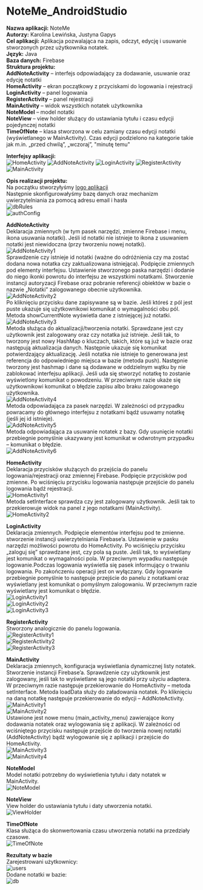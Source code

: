 # NoteMe_AndroidStudio
**Nazwa aplikacji:** NoteMe<br/>
**Autorzy:** Karolina Lewińska, Justyna Gapys<br/>
**Cel aplikacji:** Aplikacja pozwalająca na zapis, odczyt, edycję i usuwanie stworzonych przez użytkownika notatek.<br/>
**Język:** Java<br/>
**Baza danych:** Firebase<br/>
**Struktura projektu:**<br/>
**AddNoteActivity** – interfejs odpowiadający za dodawanie, usuwanie oraz edycję notatki<br/>
**HomeActivity** – ekran początkowy z przyciskami do logowania i rejestracji<br/>
**LoginActivity** – panel logowania<br/>
**RegisterActivity** – panel rejestracji<br/>
**MainActivity** – widok wszystkich notatek użytkownika<br/>
**NoteModel** – model notatki<br/>
**NoteView** – view holder służący do ustawiania tytułu i czasu edycji pojedynczej notatki<br/>
**TimeOfNote** – klasa stworzona w celu zamiany czasu edycji notatki (wyświetlanego w MainActivity). Czas edycji podzielono na kategorie takie jak m.in. „przed chwilą”, „wczoraj”, "minutę temu"<br/>

**Interfejsy aplikacji:**<br/>
![HomeActivity](https://github.com/KarolinaLewinska/NoteMe_AndroidStudio/blob/master/Screenshots/homeactivity.PNG)
![AddNoteActivity](https://github.com/KarolinaLewinska/NoteMe_AndroidStudio/blob/master/Screenshots/EditNoteView.PNG)
![LoginActivity](https://github.com/KarolinaLewinska/NoteMe_AndroidStudio/blob/master/Screenshots/loginview.PNG)
![RegisterActivity](https://github.com/KarolinaLewinska/NoteMe_AndroidStudio/blob/master/Screenshots/registerview.PNG)
![MainActivity](https://github.com/KarolinaLewinska/NoteMe_AndroidStudio/blob/master/Screenshots/mainactivity.PNG)

**Opis realizacji projektu:**<br/>
Na początku stworzyłyśmy [logo aplikacji](https://www.freelogodesign.org/)<br/>
Następnie skonfigurowałyśmy bazę danych oraz mechanizm uwierzytelniania za pomocą adresu email i hasła<br/>
![dbRules](https://github.com/KarolinaLewinska/NoteMe_AndroidStudio/blob/master/Screenshots/dbRules.PNG)<br/>
![authConfig](https://github.com/KarolinaLewinska/NoteMe_AndroidStudio/blob/master/Screenshots/AuthConfig.PNG)<br/>

**AddNoteActivity**<br/>
Deklaracja zmiennych (w tym pasek narzędzi, zmienne Firebase i menu, ikona usuwania notatki). Jeśli id notatki nie istnieje to ikona z usuwaniem notatki jest niewidoczna (przy tworzeniu nowej notatki).<br/>
![AddNoteActivity1](https://github.com/KarolinaLewinska/NoteMe_AndroidStudio/blob/master/Screenshots/AddNoteActivity1.PNG)<br/>
Sprawdzenie czy istnieje id notatki (ważne do odróżnienia czy ma zostać dodana nowa notatka czy zaktualizowana istniejąca). Podpięcie zmiennych pod elementy interfejsu. Ustawienie stworzonego paska narzędzi i dodanie do niego ikonki powrotu do interfejsu ze wszystkimi notatkami. Stworzenie instancji autoryzacji Firebase oraz pobranie referencji obiektów w bazie o nazwie „Notatki” zalogowanego obecnie użytkownika.<br/>
![AddNoteActivity2](https://github.com/KarolinaLewinska/NoteMe_AndroidStudio/blob/master/Screenshots/AddNoteActivity2.PNG)<br/>
Po kliknięciu przycisku dane zapisywane są w bazie. Jeśli któreś z pól jest puste ukazuje się użytkownikowi komunikat o wymagalności obu pól. Metoda showCurrentNote wyświetla dane z istniejącej już notatki.<br/>
![AddNoteActivity3](https://github.com/KarolinaLewinska/NoteMe_AndroidStudio/blob/master/Screenshots/AddNoteActivity3.PNG)<br/>
Metoda służąca do aktualizacji/tworzenia notatki. Sprawdzane jest czy użytkownik jest zalogowany oraz czy notatka już istnieje. Jeśli tak, to tworzony jest nowy HashMap o kluczach, takich, które są już w  bazie oraz następują aktualizacja danych. Następnie ukazuje się komunikat potwierdzający aktualizację. Jeśli notatka nie istnieje to generowana jest referencja do odpowiedniego miejsca w bazie (metoda push). Następnie tworzony jest hashmap i dane są dodawane w oddzielnym wątku by nie zablokować interfejsu aplikacji. Jeśli uda się stworzyć notatkę to zostanie wyświetlony komunikat o powodzeniu. W przeciwnym razie ukaże się użytkownikowi komunikat o błędzie zapisu albo braku zalogowanego użytkownika.<br/>
![AddNoteActivity4](https://github.com/KarolinaLewinska/NoteMe_AndroidStudio/blob/master/Screenshots/AddNoteActivity4.PNG)<br/>
Metoda odpowiadająca za pasek narzędzi. W zależności od przypadku powracamy do głównego interfejsu z notatkami bądź usuwamy notatkę (jeśli jej id istnieje).<br/>
![AddNoteActivity5](https://github.com/KarolinaLewinska/NoteMe_AndroidStudio/blob/master/Screenshots/AddNoteActivity5b.PNG)<br/>
Metoda odpowiadająca za usuwanie notatek z bazy. Gdy usunięcie notatki przebiegnie pomyślnie ukazywany jest komunikat w odwrotnym przypadku – komunikat o błędzie.<br/>
![AddNoteActivity6](https://github.com/KarolinaLewinska/NoteMe_AndroidStudio/blob/master/Screenshots/AddNoteActivity6.PNG)<br/>

**HomeActivity**<br/>
Deklaracja przycisków służących do przejścia do panelu logowania/rejestracji oraz zmiennej Firebase. Podpięcie przycisków pod zmienne. Po wciśnięciu przycisku logowania następuje przejście do panelu logowania bądź rejestracji.<br/>
![HomeActivity1](https://github.com/KarolinaLewinska/NoteMe_AndroidStudio/blob/master/Screenshots/HomeActivity1.PNG)<br/>
Metoda setInterface sprawdza czy jest zalogowany użytkownik. Jeśli tak to przekierowuje widok na panel z jego notatkami (MainActivity).<br/>
![HomeActivity2](https://github.com/KarolinaLewinska/NoteMe_AndroidStudio/blob/master/Screenshots/HomeActivity2.PNG)<br/>

**LoginActivity**<br/>
Deklaracja zmiennych. Podpięcie elementów interfejsu pod te zmienne. stworzenie instancji uwierzytelniania Firebase’a. Ustawienie w pasku narzędzi możliwości powrotu do HomeActivity. Po wciśnięciu przycisku „zaloguj się” sprawdzane jest, czy pola są puste. Jeśli tak, to wyświetlany jest komunikat o wymagalności pola. W przeciwnym wypadku następuje logowanie.Podczas logowania wyświetla się pasek informujący o trwaniu logowania. Po zakończeniu operacji jest on wyłączany. Gdy logowanie przebiegnie pomyślnie to następuje przejście do panelu z notatkami oraz wyświetlany jest komunikat o pomyślnym zalogowaniu. W przeciwnym razie wyświetlany jest komunikat o błędzie.<br/>
![LoginActivity1](https://github.com/KarolinaLewinska/NoteMe_AndroidStudio/blob/master/Screenshots/LoginActivity1.PNG)<br/>
![LoginActivity2](https://github.com/KarolinaLewinska/NoteMe_AndroidStudio/blob/master/Screenshots/LoginActivity2.PNG)<br/>
![LoginActivity3](https://github.com/KarolinaLewinska/NoteMe_AndroidStudio/blob/master/Screenshots/LoginActivity3.PNG)<br/>

**RegisterActivity**<br/>
Stworzony analogicznie do panelu logowania.<br/>
![RegisterActivity1](https://github.com/KarolinaLewinska/NoteMe_AndroidStudio/blob/master/Screenshots/RegisterActivity1.PNG)<br/>
![RegisterActivity2](https://github.com/KarolinaLewinska/NoteMe_AndroidStudio/blob/master/Screenshots/RegisterActivity2.PNG)<br/>
![RegisterActivity3](https://github.com/KarolinaLewinska/NoteMe_AndroidStudio/blob/master/Screenshots/RegisterActivity3.PNG)<br/>

**MainActivity**<br/>
Deklaracja zmiennych, konfiguracja wyświetlania dynamicznej listy notatek. Stworzenie instancji Firebase’a. Sprawdzenie czy użytkownik jest zalogowany, jeśli tak to wyświetlane są jego notatki przy użyciu adaptera. W przeciwnym razie następuje przekierowanie do HomeActivity – metoda setInterface. Metoda loadData służy do załadowania notatek. Po kliknięciu na daną notatkę następuje przekierowanie do edycji – AddNoteActivity.<br/>
![MainActivity1](https://github.com/KarolinaLewinska/NoteMe_AndroidStudio/blob/master/Screenshots/MainActivity1.PNG)<br/>
![MainActivity2](https://github.com/KarolinaLewinska/NoteMe_AndroidStudio/blob/master/Screenshots/MainActivity2.PNG)<br/>
Ustawione jest nowe menu (main_activity_menu) zawierające ikony dodawania notatek oraz wylogowania się z aplikacji. W zależności od wciśniętego przycisku następuje przejście do tworzenia nowej notatki (AddNoteActivity) bądź wylogowanie się z aplikacji i przejście do HomeActivity.<br/>
![MainActivity3](https://github.com/KarolinaLewinska/NoteMe_AndroidStudio/blob/master/Screenshots/MainActivity3.PNG)<br/>
![MainActivity4](https://github.com/KarolinaLewinska/NoteMe_AndroidStudio/blob/master/Screenshots/MainActivity4.PNG)<br/>

**NoteModel**<br/>
Model notatki potrzebny do wyświetlenia tytułu i daty notatek w MainActivity.<br/>
![NoteModel](https://github.com/KarolinaLewinska/NoteMe_AndroidStudio/blob/master/Screenshots/NoteModel.PNG)<br/>

**NoteView**<br/>
View holder do ustawiania tytułu i daty utworzenia notatki.<br/>
![ViewHolder](https://github.com/KarolinaLewinska/NoteMe_AndroidStudio/blob/master/Screenshots/NoteView.PNG)<br/>

**TimeOfNote**<br/>
Klasa służąca do skonwertowania czasu utworzenia notatki na przedziały czasowe.<br/>
![TimeOfNote](https://github.com/KarolinaLewinska/NoteMe_AndroidStudio/blob/master/Screenshots/TimeOfNote.PNG)<br/>

**Rezultaty w bazie**<br/>
Zarejestrowani użytkownicy:<br/>
![users](https://github.com/KarolinaLewinska/NoteMe_AndroidStudio/blob/master/Screenshots/users.PNG)<br/>
Dodane notatki w bazie:<br/>
![db](https://github.com/KarolinaLewinska/NoteMe_AndroidStudio/blob/master/Screenshots/db.PNG)<br/>




